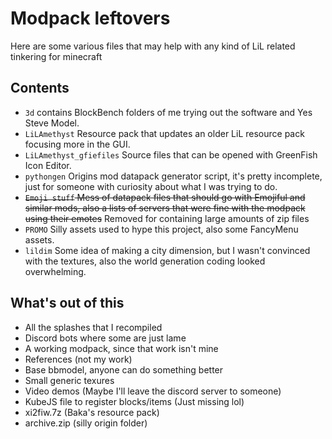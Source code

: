 # Modpack leftovers
Here are some various files that may help with any kind of LiL related tinkering for minecraft

## Contents
- `3d` contains BlockBench folders of me trying out the software and Yes Steve Model.
- `LiLAmethyst` Resource pack that updates an older LiL resource pack focusing more in the GUI.
- `LiLAmethyst_gfiefiles` Source files that can be opened with GreenFish Icon Editor.
- `pythongen` Origins mod datapack generator script, it's pretty incomplete, just for someone with curiosity about what I was trying to do.
- ~~`Emoji stuff` Mess of datapack files that should go with Emojiful and similar mods, also a lists of servers that were fine with the modpack using their emotes~~ Removed for containing large amounts of zip files
- `PROMO` Silly assets used to hype this project, also some FancyMenu assets.
- `lildim` Some idea of making a city dimension, but I wasn't convinced with the textures, also the world generation coding looked overwhelming.

## What's out of this

- All the splashes that I recompiled
- Discord bots where some are just lame
- A working modpack, since that work isn't mine
- References (not my work)
- Base bbmodel, anyone can do something better
- Small generic texures
- Video demos (Maybe I'll leave the discord server to someone)
- KubeJS file to register blocks/items (Just missing lol)
- xi2fiw.7z (Baka's resource pack)
- archive.zip (silly origin folder)

